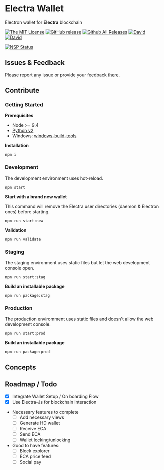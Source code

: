 # Electra Wallet

Electron wallet for **Electra** blockchain

[![The MIT License](https://img.shields.io/badge/license-MIT-orange.svg?style=flat-square)](http://opensource.org/licenses/MIT)
[![GitHub release](https://img.shields.io/github/release/Electra-project/electra-desktop.svg?style=flat-square)](https://github.com/Electra-project/electra-desktop/releases)
[![Github All Releases](https://img.shields.io/github/downloads/Electra-project/electra-desktop/total.svg?style=flat-square)](https://github.com/Electra-project/electra-desktop/releases)
[![David](https://img.shields.io/david/Electra-project/electra-desktop.svg?style=flat-square)](https://david-dm.org/Electra-project/electra-desktop)
[![David](https://img.shields.io/david/dev/Electra-project/electra-desktop.svg?style=flat-square)](https://david-dm.org/InspiredBeings/electra-desktop)

[![NSP Status](https://nodesecurity.io/orgs/electra-project/projects/37b08e1f-04ad-4005-8187-916630475872/badge)](https://nodesecurity.io/orgs/electra-project/projects/37b08e1f-04ad-4005-8187-916630475872)

## Issues & Feedback

Please report any issue or provide your feedback [there](https://github.com/Electra-project/electra-desktop/issues).

## Contribute

### Getting Started

**Prerequisites**
* Node >= 9.4
* [Python v2](https://www.python.org/downloads/)
* Windows: [windows-build-tools](https://github.com/felixrieseberg/windows-build-tools#readme)

**Installation**

    npm i

### Development

The development environment uses hot-reload.

    npm start

**Start with a brand new wallet**

This command will remove the Electra user directories (daemon & Electron ones) before starting.

    npm run start:new

**Validation**

    npm run validate

### Staging

The staging environment uses static files but let the web development console open.

    npm run start:stag

**Build an installable package**

    npm run package:stag

### Production

The production enviromment uses static files and doesn't allow the web development console.

    npm run start:prod

**Build an installable package**

    npm run package:prod

## Concepts

## Roadmap / Todo
- [x] Integrate Wallet Setup / On boarding Flow
- [x] Use Electra-Js for blockchain interaction
- Necessary features to complete
	- [ ] Add necessary views
	- [ ] Generate HD wallet
	- [ ] Receive ECA
	- [ ] Send ECA
	- [ ] Wallet locking/unlocking
- Good to have features:
	- [ ] Block explorer
	- [ ] ECA price feed
	- [ ] Social pay
